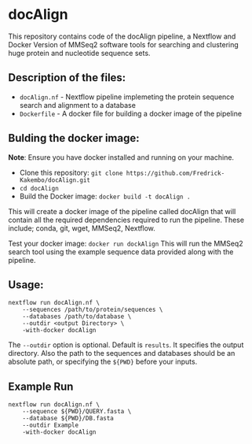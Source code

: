 # docAlign
This repository contains code of the docAlign pipeline, a Nextflow and Docker Version of MMSeq2 software tools for searching  and clustering huge protein and nucleotide sequence sets. 

## Description of the files:
- `docAlign.nf` - Nextflow pipeline implemeting the protein sequence search and alignment to a database
- `Dockerfile` - A docker file for building a docker image of the pipeline

## Bulding the docker image:
**Note**: Ensure you have docker installed and running on your machine. 
- Clone this repository: `git clone https://github.com/Fredrick-Kakembo/docAlign.git`
- `cd docAlign`
- Build the Docker image: `docker build -t docAlign .`    

This will create a docker image of the pipeline called docAlign that will contain all the required dependencies required to run the pipeline. These include; conda, git, wget, MMSeq2, Nextflow. 

Test your docker image: `docker run dockAlign`
This will run the MMSeq2 search tool using the example sequence data provided along with the pipeline.

## Usage:
```
nextflow run docAlign.nf \
    --sequences /path/to/protein/sequences \
    --databases /path/to/database \
    --outdir <output Directory> \
    -with-docker docAlign
```

The `--outdir` option is optional. Default is `results`. It specifies the output directory. Also the path to the sequences and databases should be an absolute path, or specifying the `${PWD}` before your inputs. 

## Example Run
```
nextflow run docAlign.nf \
    --sequence ${PWD}/QUERY.fasta \
    --database ${PWD}/DB.fasta 
    --outdir Example 
    -with-docker docAlign
```
